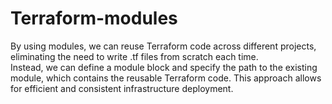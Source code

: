 # Terraform-modules
By using modules, we can reuse Terraform code across different projects, eliminating the need to write .tf files from scratch each time.   
Instead, we can define a module block and specify the path to the existing module, which contains the reusable Terraform code.
This approach allows for efficient and consistent infrastructure deployment.    
